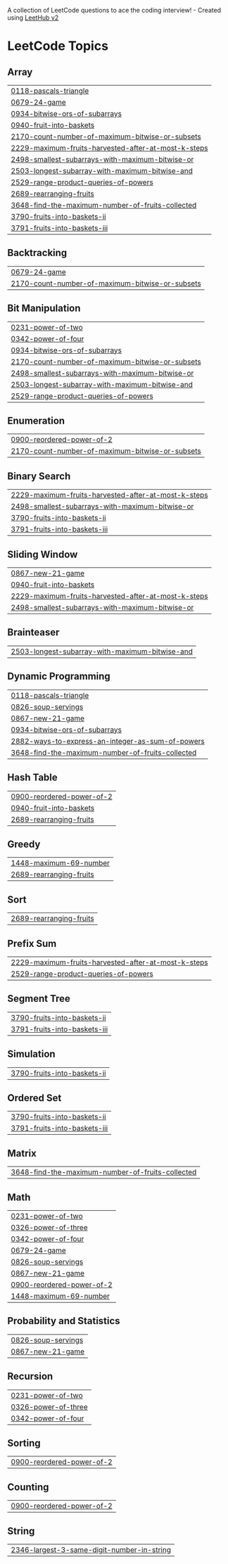 A collection of LeetCode questions to ace the coding interview! - Created using [LeetHub v2](https://github.com/arunbhardwaj/LeetHub-2.0)
<!---LeetCode Topics Start-->
# LeetCode Topics
## Array
|  |
| ------- |
| [0118-pascals-triangle](https://github.com/Manya104/Assignment_BTech2026_2201920130098_DSA/tree/master/0118-pascals-triangle) |
| [0679-24-game](https://github.com/Manya104/Assignment_BTech2026_2201920130098_DSA/tree/master/0679-24-game) |
| [0934-bitwise-ors-of-subarrays](https://github.com/Manya104/Assignment_BTech2026_2201920130098_DSA/tree/master/0934-bitwise-ors-of-subarrays) |
| [0940-fruit-into-baskets](https://github.com/Manya104/Assignment_BTech2026_2201920130098_DSA/tree/master/0940-fruit-into-baskets) |
| [2170-count-number-of-maximum-bitwise-or-subsets](https://github.com/Manya104/Assignment_BTech2026_2201920130098_DSA/tree/master/2170-count-number-of-maximum-bitwise-or-subsets) |
| [2229-maximum-fruits-harvested-after-at-most-k-steps](https://github.com/Manya104/Assignment_BTech2026_2201920130098_DSA/tree/master/2229-maximum-fruits-harvested-after-at-most-k-steps) |
| [2498-smallest-subarrays-with-maximum-bitwise-or](https://github.com/Manya104/Assignment_BTech2026_2201920130098_DSA/tree/master/2498-smallest-subarrays-with-maximum-bitwise-or) |
| [2503-longest-subarray-with-maximum-bitwise-and](https://github.com/Manya104/Assignment_BTech2026_2201920130098_DSA/tree/master/2503-longest-subarray-with-maximum-bitwise-and) |
| [2529-range-product-queries-of-powers](https://github.com/Manya104/Assignment_BTech2026_2201920130098_DSA/tree/master/2529-range-product-queries-of-powers) |
| [2689-rearranging-fruits](https://github.com/Manya104/Assignment_BTech2026_2201920130098_DSA/tree/master/2689-rearranging-fruits) |
| [3648-find-the-maximum-number-of-fruits-collected](https://github.com/Manya104/Assignment_BTech2026_2201920130098_DSA/tree/master/3648-find-the-maximum-number-of-fruits-collected) |
| [3790-fruits-into-baskets-ii](https://github.com/Manya104/Assignment_BTech2026_2201920130098_DSA/tree/master/3790-fruits-into-baskets-ii) |
| [3791-fruits-into-baskets-iii](https://github.com/Manya104/Assignment_BTech2026_2201920130098_DSA/tree/master/3791-fruits-into-baskets-iii) |
## Backtracking
|  |
| ------- |
| [0679-24-game](https://github.com/Manya104/Assignment_BTech2026_2201920130098_DSA/tree/master/0679-24-game) |
| [2170-count-number-of-maximum-bitwise-or-subsets](https://github.com/Manya104/Assignment_BTech2026_2201920130098_DSA/tree/master/2170-count-number-of-maximum-bitwise-or-subsets) |
## Bit Manipulation
|  |
| ------- |
| [0231-power-of-two](https://github.com/Manya104/Assignment_BTech2026_2201920130098_DSA/tree/master/0231-power-of-two) |
| [0342-power-of-four](https://github.com/Manya104/Assignment_BTech2026_2201920130098_DSA/tree/master/0342-power-of-four) |
| [0934-bitwise-ors-of-subarrays](https://github.com/Manya104/Assignment_BTech2026_2201920130098_DSA/tree/master/0934-bitwise-ors-of-subarrays) |
| [2170-count-number-of-maximum-bitwise-or-subsets](https://github.com/Manya104/Assignment_BTech2026_2201920130098_DSA/tree/master/2170-count-number-of-maximum-bitwise-or-subsets) |
| [2498-smallest-subarrays-with-maximum-bitwise-or](https://github.com/Manya104/Assignment_BTech2026_2201920130098_DSA/tree/master/2498-smallest-subarrays-with-maximum-bitwise-or) |
| [2503-longest-subarray-with-maximum-bitwise-and](https://github.com/Manya104/Assignment_BTech2026_2201920130098_DSA/tree/master/2503-longest-subarray-with-maximum-bitwise-and) |
| [2529-range-product-queries-of-powers](https://github.com/Manya104/Assignment_BTech2026_2201920130098_DSA/tree/master/2529-range-product-queries-of-powers) |
## Enumeration
|  |
| ------- |
| [0900-reordered-power-of-2](https://github.com/Manya104/Assignment_BTech2026_2201920130098_DSA/tree/master/0900-reordered-power-of-2) |
| [2170-count-number-of-maximum-bitwise-or-subsets](https://github.com/Manya104/Assignment_BTech2026_2201920130098_DSA/tree/master/2170-count-number-of-maximum-bitwise-or-subsets) |
## Binary Search
|  |
| ------- |
| [2229-maximum-fruits-harvested-after-at-most-k-steps](https://github.com/Manya104/Assignment_BTech2026_2201920130098_DSA/tree/master/2229-maximum-fruits-harvested-after-at-most-k-steps) |
| [2498-smallest-subarrays-with-maximum-bitwise-or](https://github.com/Manya104/Assignment_BTech2026_2201920130098_DSA/tree/master/2498-smallest-subarrays-with-maximum-bitwise-or) |
| [3790-fruits-into-baskets-ii](https://github.com/Manya104/Assignment_BTech2026_2201920130098_DSA/tree/master/3790-fruits-into-baskets-ii) |
| [3791-fruits-into-baskets-iii](https://github.com/Manya104/Assignment_BTech2026_2201920130098_DSA/tree/master/3791-fruits-into-baskets-iii) |
## Sliding Window
|  |
| ------- |
| [0867-new-21-game](https://github.com/Manya104/Assignment_BTech2026_2201920130098_DSA/tree/master/0867-new-21-game) |
| [0940-fruit-into-baskets](https://github.com/Manya104/Assignment_BTech2026_2201920130098_DSA/tree/master/0940-fruit-into-baskets) |
| [2229-maximum-fruits-harvested-after-at-most-k-steps](https://github.com/Manya104/Assignment_BTech2026_2201920130098_DSA/tree/master/2229-maximum-fruits-harvested-after-at-most-k-steps) |
| [2498-smallest-subarrays-with-maximum-bitwise-or](https://github.com/Manya104/Assignment_BTech2026_2201920130098_DSA/tree/master/2498-smallest-subarrays-with-maximum-bitwise-or) |
## Brainteaser
|  |
| ------- |
| [2503-longest-subarray-with-maximum-bitwise-and](https://github.com/Manya104/Assignment_BTech2026_2201920130098_DSA/tree/master/2503-longest-subarray-with-maximum-bitwise-and) |
## Dynamic Programming
|  |
| ------- |
| [0118-pascals-triangle](https://github.com/Manya104/Assignment_BTech2026_2201920130098_DSA/tree/master/0118-pascals-triangle) |
| [0826-soup-servings](https://github.com/Manya104/Assignment_BTech2026_2201920130098_DSA/tree/master/0826-soup-servings) |
| [0867-new-21-game](https://github.com/Manya104/Assignment_BTech2026_2201920130098_DSA/tree/master/0867-new-21-game) |
| [0934-bitwise-ors-of-subarrays](https://github.com/Manya104/Assignment_BTech2026_2201920130098_DSA/tree/master/0934-bitwise-ors-of-subarrays) |
| [2882-ways-to-express-an-integer-as-sum-of-powers](https://github.com/Manya104/Assignment_BTech2026_2201920130098_DSA/tree/master/2882-ways-to-express-an-integer-as-sum-of-powers) |
| [3648-find-the-maximum-number-of-fruits-collected](https://github.com/Manya104/Assignment_BTech2026_2201920130098_DSA/tree/master/3648-find-the-maximum-number-of-fruits-collected) |
## Hash Table
|  |
| ------- |
| [0900-reordered-power-of-2](https://github.com/Manya104/Assignment_BTech2026_2201920130098_DSA/tree/master/0900-reordered-power-of-2) |
| [0940-fruit-into-baskets](https://github.com/Manya104/Assignment_BTech2026_2201920130098_DSA/tree/master/0940-fruit-into-baskets) |
| [2689-rearranging-fruits](https://github.com/Manya104/Assignment_BTech2026_2201920130098_DSA/tree/master/2689-rearranging-fruits) |
## Greedy
|  |
| ------- |
| [1448-maximum-69-number](https://github.com/Manya104/Assignment_BTech2026_2201920130098_DSA/tree/master/1448-maximum-69-number) |
| [2689-rearranging-fruits](https://github.com/Manya104/Assignment_BTech2026_2201920130098_DSA/tree/master/2689-rearranging-fruits) |
## Sort
|  |
| ------- |
| [2689-rearranging-fruits](https://github.com/Manya104/Assignment_BTech2026_2201920130098_DSA/tree/master/2689-rearranging-fruits) |
## Prefix Sum
|  |
| ------- |
| [2229-maximum-fruits-harvested-after-at-most-k-steps](https://github.com/Manya104/Assignment_BTech2026_2201920130098_DSA/tree/master/2229-maximum-fruits-harvested-after-at-most-k-steps) |
| [2529-range-product-queries-of-powers](https://github.com/Manya104/Assignment_BTech2026_2201920130098_DSA/tree/master/2529-range-product-queries-of-powers) |
## Segment Tree
|  |
| ------- |
| [3790-fruits-into-baskets-ii](https://github.com/Manya104/Assignment_BTech2026_2201920130098_DSA/tree/master/3790-fruits-into-baskets-ii) |
| [3791-fruits-into-baskets-iii](https://github.com/Manya104/Assignment_BTech2026_2201920130098_DSA/tree/master/3791-fruits-into-baskets-iii) |
## Simulation
|  |
| ------- |
| [3790-fruits-into-baskets-ii](https://github.com/Manya104/Assignment_BTech2026_2201920130098_DSA/tree/master/3790-fruits-into-baskets-ii) |
## Ordered Set
|  |
| ------- |
| [3790-fruits-into-baskets-ii](https://github.com/Manya104/Assignment_BTech2026_2201920130098_DSA/tree/master/3790-fruits-into-baskets-ii) |
| [3791-fruits-into-baskets-iii](https://github.com/Manya104/Assignment_BTech2026_2201920130098_DSA/tree/master/3791-fruits-into-baskets-iii) |
## Matrix
|  |
| ------- |
| [3648-find-the-maximum-number-of-fruits-collected](https://github.com/Manya104/Assignment_BTech2026_2201920130098_DSA/tree/master/3648-find-the-maximum-number-of-fruits-collected) |
## Math
|  |
| ------- |
| [0231-power-of-two](https://github.com/Manya104/Assignment_BTech2026_2201920130098_DSA/tree/master/0231-power-of-two) |
| [0326-power-of-three](https://github.com/Manya104/Assignment_BTech2026_2201920130098_DSA/tree/master/0326-power-of-three) |
| [0342-power-of-four](https://github.com/Manya104/Assignment_BTech2026_2201920130098_DSA/tree/master/0342-power-of-four) |
| [0679-24-game](https://github.com/Manya104/Assignment_BTech2026_2201920130098_DSA/tree/master/0679-24-game) |
| [0826-soup-servings](https://github.com/Manya104/Assignment_BTech2026_2201920130098_DSA/tree/master/0826-soup-servings) |
| [0867-new-21-game](https://github.com/Manya104/Assignment_BTech2026_2201920130098_DSA/tree/master/0867-new-21-game) |
| [0900-reordered-power-of-2](https://github.com/Manya104/Assignment_BTech2026_2201920130098_DSA/tree/master/0900-reordered-power-of-2) |
| [1448-maximum-69-number](https://github.com/Manya104/Assignment_BTech2026_2201920130098_DSA/tree/master/1448-maximum-69-number) |
## Probability and Statistics
|  |
| ------- |
| [0826-soup-servings](https://github.com/Manya104/Assignment_BTech2026_2201920130098_DSA/tree/master/0826-soup-servings) |
| [0867-new-21-game](https://github.com/Manya104/Assignment_BTech2026_2201920130098_DSA/tree/master/0867-new-21-game) |
## Recursion
|  |
| ------- |
| [0231-power-of-two](https://github.com/Manya104/Assignment_BTech2026_2201920130098_DSA/tree/master/0231-power-of-two) |
| [0326-power-of-three](https://github.com/Manya104/Assignment_BTech2026_2201920130098_DSA/tree/master/0326-power-of-three) |
| [0342-power-of-four](https://github.com/Manya104/Assignment_BTech2026_2201920130098_DSA/tree/master/0342-power-of-four) |
## Sorting
|  |
| ------- |
| [0900-reordered-power-of-2](https://github.com/Manya104/Assignment_BTech2026_2201920130098_DSA/tree/master/0900-reordered-power-of-2) |
## Counting
|  |
| ------- |
| [0900-reordered-power-of-2](https://github.com/Manya104/Assignment_BTech2026_2201920130098_DSA/tree/master/0900-reordered-power-of-2) |
## String
|  |
| ------- |
| [2346-largest-3-same-digit-number-in-string](https://github.com/Manya104/Assignment_BTech2026_2201920130098_DSA/tree/master/2346-largest-3-same-digit-number-in-string) |
<!---LeetCode Topics End-->